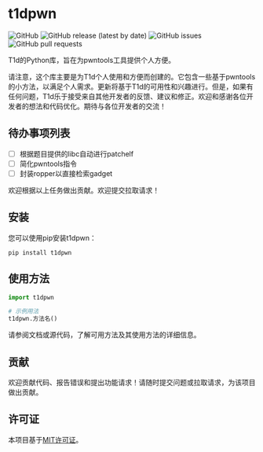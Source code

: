 # t1dpwn

![GitHub](https://img.shields.io/github/license/yourusername/t1dpwn)
![GitHub release (latest by date)](https://img.shields.io/github/v/release/yourusername/t1dpwn)
![GitHub issues](https://img.shields.io/github/issues/yourusername/t1dpwn)
![GitHub pull requests](https://img.shields.io/github/issues-pr/yourusername/t1dpwn)

T1d的Python库，旨在为pwntools工具提供个人方便。

请注意，这个库主要是为T1d个人使用和方便而创建的。它包含一些基于pwntools的小方法，以满足个人需求。更新将基于T1d的可用性和兴趣进行。但是，如果有任何问题，T1d乐于接受来自其他开发者的反馈、建议和修正。欢迎和感谢各位开发者的想法和代码优化。期待与各位开发者的交流！

## 待办事项列表

- [ ] 根据题目提供的libc自动进行patchelf
- [ ] 简化pwntools指令
- [ ] 封装ropper以直接检索gadget

欢迎根据以上任务做出贡献。欢迎提交拉取请求！

## 安装

您可以使用pip安装t1dpwn：

```
pip install t1dpwn
```

## 使用方法

```python
import t1dpwn

# 示例用法
t1dpwn.方法名()
```

请参阅文档或源代码，了解可用方法及其使用方法的详细信息。

## 贡献

欢迎贡献代码、报告错误和提出功能请求！请随时提交问题或拉取请求，为该项目做出贡献。

## 许可证

本项目基于[MIT许可证](LICENSE)。
